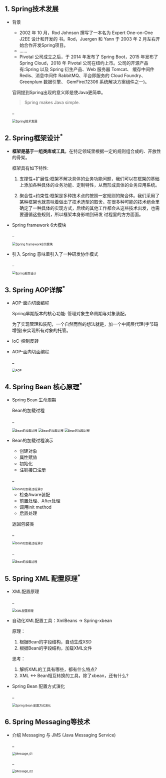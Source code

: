 ## 1. Spring技术发展

* 背景

  - 2002 年 10 月，Rod Johnson 撰写了一本名为 Expert One-on-One J2EE 设计和开发的 书。Rod，Juergen 和 Yann 于 2003 年 2 月左右开始合作开发Spring项目。
  - ……
  - Pivotal 公司成立之后，于 2014 年发布了 Spring Boot，2015 年发布了 Spring Cloud，2018 年 Pivotal 公司在纽约上市。公司的开源产品有:Spring 以及 Spring 衍生产品、Web 服务器 Tomcat、 缓存中间件 Redis、消息中间件 RabbitMQ、平台即服务的 Cloud Foundry、Greenplum 数据引擎、 GemFire(12306 系统解决方案组件之一)。

  官网提到Spring出现的意义即是使Java更简单。

  > Spring makes Java simple.

  _

  <img src="pictures/47.png" alt="Spring技术发展" style="zoom:70%;" />

  

## 2. Spring框架设计<sup>*</sup>

* __框架是基于一组类库或工具__，在特定领域里根据一定的规则组合成的、开放性的骨架。

  框架具有如下特性:

  1. 支撑性+扩展性:框架不解决具体的业务功能问题，我们可以在框架的基础上添加各种具体的业务功能、定制特性，从而形成具体的业务应用系统。

  2. 聚合性+约束性:框架是多种技术点的按照一定规则的聚合体。我们采用了某种框架也就意味着做出了技术选型的取舍。在很多种可能的技术组合里确定了一种具体的实现方式，后续的其他工作都会从这些技术出发，也需要遵循这些规则，所以框架本身影响到研发 过程里的方方面面。

* Spring framework 6大模块

  _

  <img src="pictures/48.png" alt="Spring framework6大模块" style="zoom:70%;" />

* 引入 Spring 意味着引入了一种研发协作模式

  _

  <img src="pictures/49.png" alt="Spring框架设计" style="zoom:67%;" />



## 3. Spring AOP详解<sup>*</sup>

* AOP-面向切面编程

  Spring早期版本的核心功能: 管理对象生命周期与对象装配。

  为了实现管理和装配，一个自然而然的想法就是，加一个中间层代理(字节码增强)来实现所有对象的托管。

* IoC-控制反转

  

* AOP-面向切面编程

  _

  <img src="pictures/50.png" alt="AOP" style="zoom:67%;" />



## 4. Spring Bean 核心原理<sup>*</sup>

* Spring Bean 生命周期

  Bean的加载过程

  _

  <img src="pictures/51.png" alt="Bean的加载过程" style="zoom:67%;" />

  <img src="pictures/52.png" alt="Bean的加载过程" style="zoom:67%;" />

  <img src="pictures/53.png" alt="Bean的加载过程" style="zoom:67%;" />

* Bean的加载过程演示

  * 创建对象
  * 属性赋值
  * 初始化
  * 注销接口注册

  _

  <img src="pictures/54.png" alt="Bean的加载过程演示" style="zoom:67%;" />

  * 检查Aware装配
  * 前置处理、After处理
  * 调用init method
  * 后置处理

  返回包装类

  _

  <img src="pictures/55.png" alt="Bean的加载过程演示" style="zoom:67%;" />

  _

  <img src="pictures/56.png" alt="Bean的加载过程" style="zoom:67%;" />



## 5. Spring XML 配置原理<sup>*</sup>

* XML配置原理

  _

  <img src="pictures/57.png" alt="XML配置原理" style="zoom:67%;" />

* 自动化XML配置工具：XmlBeans -> Spring-xbean

  原理：

  1. 根据Bean的字段结构，自动生成XSD
  2. 根据Bean的字段结构，加载XML文件

  思考：

  1. 解析XML的工具有哪些，都有什么特点?
  2. XML <-> Bean相互转换的工具，除了xbean，还有什么?

* Spring Bean 配置方式演化

  _

  <img src="pictures/58.png" alt="Spring Bean 配置方式演化" style="zoom:67%;" />

  

## 6. Spring Messaging等技术

* 介绍 Messaging 与 JMS (Java Messaging Service)

  _

  <img src="pictures/59.png" alt="Message_01" style="zoom:67%;" />

  _

  <img src="pictures/60.png" alt="Message_02" style="zoom:67%;" />

  




